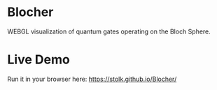 # Blocher
WEBGL visualization of quantum gates operating on the Bloch Sphere.

# Live Demo

Run it in your browser here:
https://stolk.github.io/Blocher/
